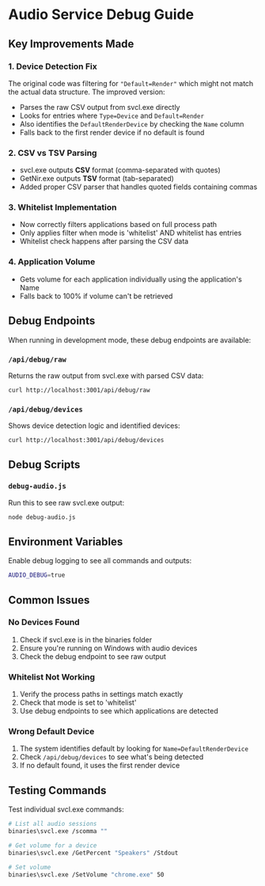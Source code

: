 # Audio Service Debug Guide

## Key Improvements Made

### 1. **Device Detection Fix**
The original code was filtering for `"Default=Render"` which might not match the actual data structure. The improved version:
- Parses the raw CSV output from svcl.exe directly
- Looks for entries where `Type=Device` and `Default=Render`
- Also identifies the `DefaultRenderDevice` by checking the `Name` column
- Falls back to the first render device if no default is found

### 2. **CSV vs TSV Parsing**
- svcl.exe outputs **CSV** format (comma-separated with quotes)
- GetNir.exe outputs **TSV** format (tab-separated)
- Added proper CSV parser that handles quoted fields containing commas

### 3. **Whitelist Implementation**
- Now correctly filters applications based on full process path
- Only applies filter when mode is 'whitelist' AND whitelist has entries
- Whitelist check happens after parsing the CSV data

### 4. **Application Volume**
- Gets volume for each application individually using the application's Name
- Falls back to 100% if volume can't be retrieved

## Debug Endpoints

When running in development mode, these debug endpoints are available:

### `/api/debug/raw`
Returns the raw output from svcl.exe with parsed CSV data:
```bash
curl http://localhost:3001/api/debug/raw
```

### `/api/debug/devices`
Shows device detection logic and identified devices:
```bash
curl http://localhost:3001/api/debug/devices
```

## Debug Scripts

### `debug-audio.js`
Run this to see raw svcl.exe output:
```bash
node debug-audio.js
```

## Environment Variables

Enable debug logging to see all commands and outputs:
```bash
AUDIO_DEBUG=true
```

## Common Issues

### No Devices Found
1. Check if svcl.exe is in the binaries folder
2. Ensure you're running on Windows with audio devices
3. Check the debug endpoint to see raw output

### Whitelist Not Working
1. Verify the process paths in settings match exactly
2. Check that mode is set to 'whitelist'
3. Use debug endpoints to see which applications are detected

### Wrong Default Device
1. The system identifies default by looking for `Name=DefaultRenderDevice`
2. Check `/api/debug/devices` to see what's being detected
3. If no default found, it uses the first render device

## Testing Commands

Test individual svcl.exe commands:
```bash
# List all audio sessions
binaries\svcl.exe /scomma ""

# Get volume for a device
binaries\svcl.exe /GetPercent "Speakers" /Stdout

# Set volume
binaries\svcl.exe /SetVolume "chrome.exe" 50
```